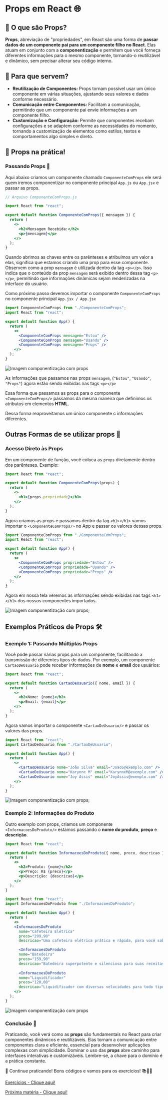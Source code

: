 # Props em React 🌐

## 🌟 O que são Props?

**Props**, abreviação de "propriedades", em React são uma forma de **passar dados de um componente pai para um componente filho no React**. Elas atuam em conjunto com a **componentização** e permitem que você forneça diferentes informações para o mesmo componente, tornando-o reutilizável e dinâmico, sem precisar alterar seu código interno.

## 🚀 Para que servem?

- **Reutilização de Componentes:** Props tornam possível usar um único componente em várias situações, ajustando seus valores e dados conforme necessário.
- **Comunicação entre Componentes:** Facilitam a comunicação, permitindo que um componente pai envie informações a um componente filho.
- **Customização e Configuração:** Permite que componentes recebam configurações e se adaptem conforme as necessidades do momento, tornando a customização de elementos como estilos, textos e comportamentos algo simples e direto.

## 🧠 Props na prática!

### Passando Props 🔄

Aqui abaixo criamos um componente chamado `ComponenteComProps` ele será quem iremos componentizar no componente principal `App.js` ou `App.jsx` e passar as props.

```jsx
// Arquivo ComponenteComProps.js

import React from "react";

export default function ComponenteComProps({ mensagem }) {
  return (
    <>
      <h2>Mensagem Recebida:</h2>
      <p>{mensagem}</p>
    </>
  );
}
```

Quando abrimos as chaves entre os parênteses e atribuímos um valor a elas, significa que estamos criando uma prop para esse componente. Observem como a prop `mensagem` é utilizada dentro da tag `<p></p>`. Isso indica que o conteúdo da prop `mensagem` será exibido dentro dessa tag `<p></p>`, permitindo que informações dinâmicas sejam renderizadas na interface do usuário.

Como próximo passo devemos importar o componente `ComponenteComProps` no componente principal `App.jsx / App.jsx`

```jsx
import ComponenteComProps from "./ComponenteComProps";
import React from "react";

export default function App() {
  return (
    <>
      <ComponenteComProps mensagem="Estou" />
      <ComponenteComProps mensagem="Usando" />
      <ComponenteComProps mensagem="Props" />
    </>
  );
}
```

![Imagem componentização com props](../assets/Props.png)

As informações que passamos nas props `mensagem`, (`"Estou"`, `"Usando"`, `"Props"`) agora estão sendo exibidas nas tags `<p></p>`

Essa forma que passamos as props para o componente `<ComponenteComProps/>` passamos da mesma maneira que definimos os atributos em elementos **HTML**.

Dessa forma reaproveitamos um único componente c informações diferentes.

## Outras Formas de se utilizar props 🔄

### Acesso Direto às Props

Em um componente de função, você coloca as `props` diretamente dentro dos parênteses. Exemplo:

```jsx
import React from "react";

export default function ComponenteComProps(props) {
  return (
    <>
      <h1>{props.propriedade}</h1>
    </>
  );
}
```

Agora criamos as props e passamos dentro da tag `<h1></h1>` vamos importar o `<ComponenteComProps/>` no App e passar os valores dessas props.

```jsx
import ComponenteComProps from "./ComponenteComProps";
import React from "react";

export default function App() {
  return (
    <>
      <ComponenteComProps propriedade="Estou" />
      <ComponenteComProps propriedade="Usando" />
      <ComponenteComProps propriedade="Props" />
    </>
  );
}
```

Agora em nossa tela veremos as informações sendo exibidas nas tags `<h1></h1>` dos nossos componentes importados.

![Imagem componentização com props](../assets/Props2.png);

## Exemplos Práticos de Props 🛠️

### Exemplo 1: Passando Múltiplas Props

Você pode passar várias props para um componente, facilitando a transmissão de diferentes tipos de dados. Por exemplo, um componente `CartaoDeUsuario` pode receber informações de **nome** e **email** dos usuários:

```jsx
import React from "react";

export default function CartaoDeUsuario({ nome, email }) {
  return (
    <>
      <h2>Nome: {nome}</h2>
      <p>Email: {email}</p>
    </>
  );
}
```

Agora vamos importar o componente `<CartaoDeUsuario/>` e passar os valores das props.

```jsx
import React from "react";
import CartaoDeUsuario from "./CartaoDeUsuario";

export default function App() {
  return (
    <>
      <CartaoDeUsuario nome="João Silva" email="JoaoS@exemplo.com" />
      <CartaoDeUsuario nome="Karynne M" email="KarynneM@exemplo.com" />
      <CartaoDeUsuario nome="Joy Assis" email="JoyAssis@exemplo.com" />
    </>
  );
}
```

![Imagem componentização com props](../assets/Props3.png);

### Exemplo 2: Informações do Produto

Outro exemplo com props, criamos um componente `<InformacoesDoProduto/>` estamos passando o **nome do produto**, **preço** e **descrição**.

```jsx
import React from "react";

export default function InformacoesDoProduto({ nome, preco, descricao }) {
  return (
    <>
      <h2>Produto: {nome}</h2>
      <p>Preço: R$ {preco}</p>
      <p>Descrição: {descricao}</p>
    </>
  );
}
```

```jsx
import React from "react";
import InformacoesDoProduto from "./InformacoesDoProduto";

export default function App() {
  return (
    <>
    <InformacoesDoProduto
      nome="Cafeteira Elétrica"
      preco="299,90"
      descricao="Uma cafeteira elétrica prática e rápida, para você saborear o melhor café a qualquer hora." />

      <InformacoesDoProduto
      nome="Batedeira"
      preco="159,90"
      descricao="Batedeira superpotente e silenciosa para suas receitas ficarem ainda mais deliciosas." />
      
      <InformacoesDoProduto
      nome="Liquidificador"
      preco="120,00"
      descricao="Liquidificador com diversas velocidades para todo tipo de receita." />
    </>
  );
}
```

![Imagem componentização com props](../assets/Props4.png)


### Conclusão 🏁

Praticando, você verá como as **props** são fundamentais no React para criar componentes dinâmicos e reutilizáveis. Elas tornam a comunicação entre componentes clara e eficiente, essencial para desenvolver aplicações complexas com simplicidade. Dominar o uso das **props** abre caminho para interfaces interativas e customizáveis. Lembre-se, a chave para o domínio é a prática constante.

🚀 Continue praticando! Bons códigos e vamos para os exercícios! 📚👨‍💻

[Exercícios - Clique aqui!](./Exercicios/10.PropsExercicios.md)

[Próxima matéria - Clique aqui!](./11.useEffect.md)

